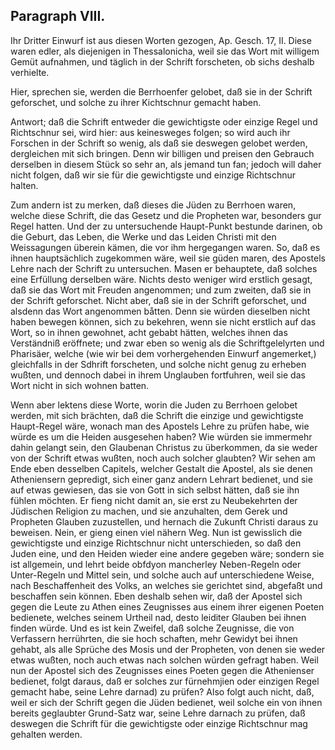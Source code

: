 <!-- Seite 137 -->
Paragraph VIII.
---------------

Ihr Dritter Einwurf ist aus diesen Worten
gezogen, Ap. Gesch. 17, II. Diese waren edler,
als diejenigen in Thessalonicha, weil sie das Wort mit
willigem Gemüt aufnahmen, und täglich in der
Schrift forscheten, ob sichs deshalb verhielte.

Hier, sprechen sie, werden die Berrhoenfer gelobet,
daß sie in der Schrift geforschet, und solche zu
ihrer Kichtschnur gemacht haben.

Antwort; daß die Schrift entweder die gewichtigste
oder einzige Regel und Richtschnur sei, wird hier:
aus keinesweges folgen; so wird auch ihr Forschen in
der Schrift so wenig, als daß sie deswegen gelobet
werden, dergleichen mit sich bringen. Denn wir billigen
und preisen den Gebrauch derselben in diesem
Stück so sehr an, als jemand tun fan; jedoch will
daher nicht folgen, daß wir sie für die gewichtigste und
einzige Richtschnur halten.

Zum andern ist zu merken, daß dieses die Jüden zu
Berrhoen waren, welche diese Schrift, die das Gesetz
und die Propheten war, besonders gur Regel hatten.
Und der zu untersuchende Haupt-Punkt bestunde darinen,
ob die Geburt, das Leben, die Werke und das Leiden
Christi mit den Weissagungen überein kämen, die
vor ihm hergegangen waren. So, daß es ihnen hauptsächlich
zugekommen wäre, weil sie güden maren, des
Apostels Lehre nach der Schrift zu untersuchen. Masen
er behauptete, daß solches eine Erfüllung derselben
wäre. Nichts desto weniger wird erstlich gesagt, daß
sie das Wort mit Freuden angenommen; und zum
zweiten, daß sie in der Schrift geforschet. Nicht aber,
daß sie in der Schrift geforschet, und alsdenn das Wort
angenommen båtten. Denn sie würden dieselben nicht
haben bewegen können, sich zu bekehren, wenn sie nicht
erstlich auf das Wort, so in ihnen gewohnet, acht gebabt<!-- Seite 138 -->
hätten, welches ihnen das Verständniß eröffnete;
und zwar eben so wenig als die Schriftgelelyrten und
Pharisäer, welche (wie wir bei dem vorhergehenden
Einwurf angemerket,) gleichfalls in der Sdhrift forscheten,
und solche nicht genug zu erheben wußten, und dennoch
dabei in ihrem Unglauben fortfuhren, weil sie
das Wort nicht in sich wohnen batten.

Wenn aber lektens diese Worte, worin die Juden
zu Berrhoen gelobet werden, mit sich brächten, daß
die Schrift die einzige und gewichtigste Haupt-Regel
wäre, wonach man des Apostels Lehre zu prüfen habe,
wie würde es um die Heiden ausgesehen haben? Wie
würden sie immermehr dahin gelangt sein, den Glaubenan
Christus zu überkommen, da sie weder von der
Schrift etwas wußten, noch auch solcher glaubten?
Wir sehen am Ende eben desselben Capitels, welcher
Gestalt die Apostel, als sie denen Atheniensern gepredigt,
sich einer ganz andern Lehrart bedienet, und sie auf
etwas gewiesen, das sie von Gott in sich selbst hätten,
daß sie ihn fühlen möchten. Er fieng nicht damit
an, sie erst zu Neubekehrten der Jüdischen Religion zu
machen, und sie anzuhalten, dem Gerek und Propheten
Glauben zuzustellen, und hernach die Zukunft Christi
daraus zu beweisen. Nein, er gieng einen viel nähern
Weg. Nun ist gewisslich die gewichtigste und einzige
Richtschnur nicht unterschieden, so daß den Juden eine,
und den Heiden wieder eine andere gegeben wäre; sondern
sie ist allgemein, und lehrt beide obfdyon mancherley
Neben-Regeln oder Unter-Regeln und Mittel
sein, und solche auch auf unterschiedene Weise, nach
Beschaffenheit des Volks, an welches sie gerichtet sind,
abgefaßt und beschaffen sein können. Eben deshalb sehen
wir, daß der Apostel sich gegen die Leute zu Athen eines
Zeugnisses aus einem ihrer eigenen Poeten bedienete,
welches seinem Urtheil nad, desto leiditer Glauben bei
ihnen finden würde. Und es ist kein Zweifel, daß solche<!-- Seite 139 -->
Zeugnisse, die von Verfassern herrührten, die sie hoch
schaften, mehr Gewidyt bei ihnen gehabt, als alle
Sprüche des Mosis und der Propheten, von denen sie
weder etwas wußten, noch auch etwas nach solchen
würden gefragt haben. Weil nun der Apostel sich des
Zeugnisses eines Poeten gegen die Athenienser bedienet,
folgt daraus, daß er solches zur fürnehmjien oder einzigen
Regel gemacht habe, seine Lehre darnad) zu prüfen?
Also folgt auch nicht, daß, weil er sich der
Schrift gegen die Jüden bedienet, weil solche ein von
ihnen bereits geglaubter Grund-Satz war, seine Lehre
darnach zu prüfen, daß deswegen die Schrift für die
gewichtigste oder einzige Richtschnur mag gehalten werden.

